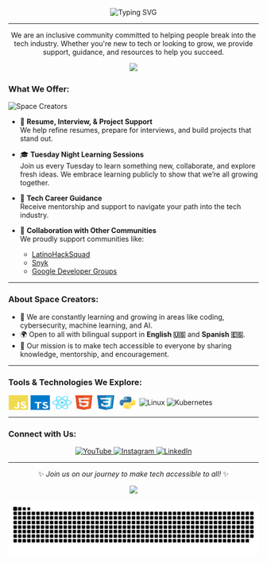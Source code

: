 <div align="center">
  
![Typing SVG](https://readme-typing-svg.herokuapp.com?font=Fira+Code&weight=200&size=25&pause=3000&color=FFFFFF&center=true&width=500&lines=👋-Welcome-to-Space-Creators!)

<hr />
</div>

<div align="center">

We are an inclusive community committed to helping people break into the tech industry. Whether you're new to tech or looking to grow, we provide support, guidance, and resources to help you succeed.

<a href="https://discord.gg/R3ZdNNzA" target="_blank"><img src="https://img.shields.io/badge/Join_Us_on_Discord-7289DA?style=for-the-badge&logo=discord&logoColor=white"></a>

</div>

<div align="left">
  
### What We Offer:

<a align="left"><img src="https://komarev.com/ghpvc/?username=spacecreators&label=Views&color=blue&style=plastic" alt="Space Creators" /></a>

- 💼 **Resume, Interview, & Project Support**  
  We help refine resumes, prepare for interviews, and build projects that stand out.

- 🎓 **Tuesday Night Learning Sessions**  
  Join us every Tuesday to learn something new, collaborate, and explore fresh ideas. We embrace learning publicly to show that we’re all growing together.

- 🌟 **Tech Career Guidance**  
  Receive mentorship and support to navigate your path into the tech industry.

- 🤝 **Collaboration with Other Communities**  
  We proudly support communities like:  
  - [LatinoHackSquad](https://discord.gg/Ag2hBxSC)  
  - [Snyk](https://discord.gg/bBKqeX2U)  
  - [Google Developer Groups](https://discord.gg/ckDBeqBU)  

</div>

---

### About Space Creators:

- 🌱 We are constantly learning and growing in areas like coding, cybersecurity, machine learning, and AI.  
- 🌍 Open to all with bilingual support in **English 🇺🇸** and **Spanish 🇪🇸**.  
- 🎯 Our mission is to make tech accessible to everyone by sharing knowledge, mentorship, and encouragement.

---

### Tools & Technologies We Explore:

<div style="display: inline_block">
  <img align="center" alt="JavaScript" height="30" width="40" src="https://raw.githubusercontent.com/devicons/devicon/master/icons/javascript/javascript-plain.svg">
  <img align="center" alt="TypeScript" height="30" width="40" src="https://raw.githubusercontent.com/devicons/devicon/master/icons/typescript/typescript-plain.svg">
  <img align="center" alt="React" height="30" width="40" src="https://raw.githubusercontent.com/devicons/devicon/master/icons/react/react-original.svg">
  <img align="center" alt="HTML" height="30" width="40" src="https://raw.githubusercontent.com/devicons/devicon/master/icons/html5/html5-original.svg">
  <img align="center" alt="CSS" height="30" width="40" src="https://raw.githubusercontent.com/devicons/devicon/master/icons/css3/css3-original.svg">
  <img align="center" alt="Python" height="30" width="40" src="https://raw.githubusercontent.com/devicons/devicon/master/icons/python/python-original.svg">
  <img align="center" alt="Linux" height="30" width="80" src="https://img.shields.io/badge/Linux-FCC624?style=for-the-badge&logo=linux&logoColor=black">
  <img align="center" alt="Kubernetes" height="30" width="100" src="https://img.shields.io/badge/kubernetes-326ce5.svg?&style=for-the-badge&logo=kubernetes&logoColor=white">
</div>

---

### Connect with Us:

<div align="center">
  <a href="https://www.youtube.com/@spacecreatorsdev" target="_blank">
    <img src="https://img.shields.io/badge/YouTube-FF0000?style=for-the-badge&logo=youtube&logoColor=white" alt="YouTube">
  </a>
  <a href="https://www.instagram.com/spacecreatorsdev/" target="_blank">
    <img src="https://img.shields.io/badge/Instagram-E4405F?style=for-the-badge&logo=instagram&logoColor=white" alt="Instagram">
  </a>
  <a href="https://www.linkedin.com/company/spacecreatorsdev/" target="_blank">
    <img src="https://img.shields.io/badge/LinkedIn-0077B5?style=for-the-badge&logo=linkedin&logoColor=white" alt="LinkedIn">
  </a>
</div>

---

<div align="center">
  
✨ *Join us on our journey to make tech accessible to all!* ✨

<a href="https://discord.gg/R3ZdNNzA" target="_blank"><img src="https://img.shields.io/badge/Join_Us_on_Discord-7289DA?style=for-the-badge&logo=discord&logoColor=white"></a>

![Snake animation](https://github.com/Platane/snk/raw/output/github-contribution-grid-snake.svg)
  
</div>
